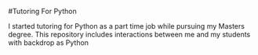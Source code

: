 #Tutoring For Python

I started tutoring for Python as a part time job while pursuing my Masters degree. This repository includes interactions between me and my students with backdrop as Python

